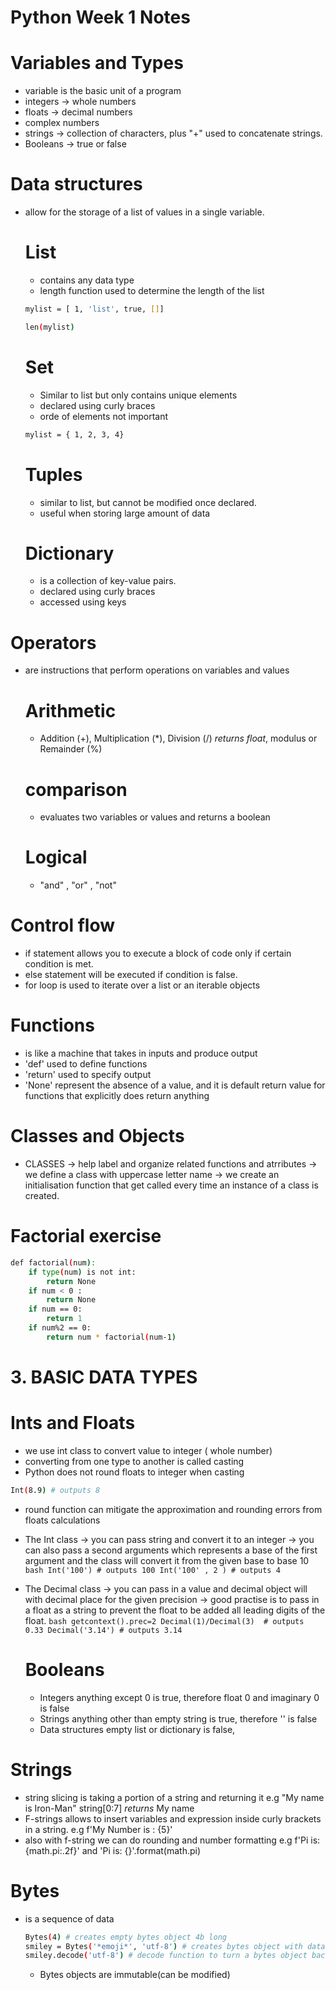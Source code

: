 # Python Week 1 Notes


# Variables and Types
- variable is the basic unit of a program
- integers -> whole numbers
- floats -> decimal numbers
- complex numbers
- strings -> collection of characters, plus "+" used to concatenate strings.
- Booleans -> true or false

# Data structures
- allow for the storage of a list of values in a single variable.
  # List
  - contains any data type
  - length function used to determine the length of the list
  ``` bash
  mylist = [ 1, 'list', true, []]

  len(mylist)
  ```

  # Set
  - Similar to list but only contains unique elements
  - declared using curly braces
  - orde of elements not important
  ``` bash
  mylist = { 1, 2, 3, 4}
  ```

  # Tuples
  - similar to list, but cannot be modified once declared.
  - useful when storing large amount of data

  # Dictionary
  - is a collection of key-value pairs.
  - declared using curly braces
  - accessed using keys

# Operators
- are instructions that perform operations on variables and values
  # Arithmetic
  - Addition (+), Multiplication (*), Division (/) *returns float*, modulus or Remainder (%)
  # comparison
  - evaluates two variables or values and returns a boolean
  # Logical
  - "and" , "or" , "not"
    
# Control flow
- if statement allows you to execute a block of code only if certain condition is met.
- else statement will be executed if condition is false.
- for loop is used to iterate over a list or an iterable objects

# Functions
- is like a machine that takes in inputs and produce output
- 'def' used to define functions
- 'return' used to specify output
- 'None' represent the absence of a value, and it is default return value for functions that explicitly does return anything

# Classes and Objects
- CLASSES -> help label and organize related functions and atrributes
          -> we define a class with uppercase letter name
          -> we create an initialisation function that get called every time an instance of a class is created.

# Factorial exercise
```bash
def factorial(num):
    if type(num) is not int:
        return None
    if num < 0 :
        return None
    if num == 0:
        return 1
    if num%2 == 0:
        return num * factorial(num-1)
```

# 3. BASIC DATA TYPES
  # Ints and Floats
  - we use int class to convert value to integer ( whole number)
  - converting from one type to another is called casting
  - Python does not round floats to integer when casting
  ``` bash
  Int(8.9) # outputs 8
  ```
  - round function can mitigate the approximation and rounding errors from floats calculations
  - The Int class -> you can pass string and convert it to an integer
                  -> you can also pass a second arguments which represents a base of the first argument and the class will convert it from the given base to base 10
                   ``` bash
                   Int('100') # outputs 100
                   Int('100' , 2 ) # outputs 4
                   ```
  - The Decimal class -> you can pass in a value and decimal object will with decimal place for the given precision
                      -> good practise is to pass in a float as a string to prevent the float to be added all leading digits of the float. 
                       ``` bash
                       getcontext().prec=2
                       Decimal(1)/Decimal(3)  # outputs 0.33
                       Decimal('3.14') # outputs 3.14
                       ```

    # Booleans
    - Integers anything except 0 is true, therefore float 0 and imaginary 0 is false
    - Strings anything other than empty string is true, therefore '' is false
    - Data structures empty list or dictionary is false,

   # Strings
   - string slicing is taking a portion of a string and returning it e.g "My name is Iron-Man" string[0:7] *returns* My name
   - F-strings allows to insert variables and expression inside curly brackets in a string. e.g f'My Number is : {5}'
   - also with f-string we can do rounding and number formatting e.g f'Pi is: {math.pi:.2f}'    and    'Pi is: {}'.format(math.pi)

   # Bytes
   - is a sequence of data
     ```bash
     Bytes(4) # creates empty bytes object 4b long
     smiley = Bytes('*emoji*', 'utf-8') # creates bytes object with data
     smiley.decode('utf-8') # decode function to turn a bytes object back into a string
     ```
     - Bytes objects are immutable(can be modified)
